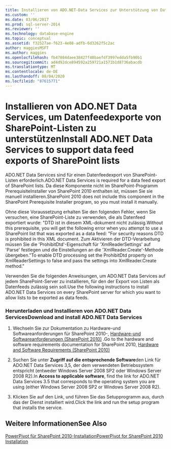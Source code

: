 ```yaml
---
title: Installieren von ADO.NET-Data Services zur Unterstützung von Datenfeed-Exporten von SharePoint-Listen | Microsoft-Dokumentation
ms.custom: ''
ms.date: 03/06/2017
ms.prod: sql-server-2014
ms.reviewer: ''
ms.technology: database-engine
ms.topic: conceptual
ms.assetid: f32527ae-f623-4e08-adfb-6d3262f5c2ac
author: maggiesMSFT
ms.author: maggies
ms.openlocfilehash: fb47804daee38427f48baefdf3997edda5fb90b1
ms.sourcegitcommit: ad4d92dce894592a259721a1571b1d8736abacdb
ms.translationtype: MT
ms.contentlocale: de-DE
ms.lasthandoff: 08/04/2020
ms.locfileid: "87615771"
---
```

# <a name="install-adonet-data-services-to-support-data-feed-exports-of-sharepoint-lists"></a><span data-ttu-id="50cec-102">Installieren von ADO.NET Data Services, um Datenfeedexporte von SharePoint-Listen zu unterstützen</span><span class="sxs-lookup"><span data-stu-id="50cec-102">Install ADO.NET Data Services to support data feed exports of SharePoint lists</span></span>
  <span data-ttu-id="50cec-103">ADO.NET Data Services sind für einen Datenfeedexport von SharePoint-Listen erforderlich.</span><span class="sxs-lookup"><span data-stu-id="50cec-103">ADO.NET Data Services is required for a data feed export of SharePoint lists.</span></span> <span data-ttu-id="50cec-104">Da diese Komponente nicht im SharePoint-Programm PrerequisiteInstaller von SharePoint 2010 enthalten ist, müssen Sie sie manuell installieren.</span><span class="sxs-lookup"><span data-stu-id="50cec-104">SharePoint 2010 does not include this component in the SharePoint Prerequisite Installer program, so you must install it manually.</span></span>  
  
 <span data-ttu-id="50cec-105">Ohne diese Voraussetzung erhalten Sie den folgenden Fehler, wenn Sie versuchen, eine SharePoint-Liste zu verwenden, die als Datenfeed exportiert wurde: "DTD ist in diesem XML-dokument nicht zulässig.</span><span class="sxs-lookup"><span data-stu-id="50cec-105">Without this prerequisite, you will get the following error when you attempt to use a SharePoint list that was exported as a data feed: "For security reasons DTD is prohibited in this XML document.</span></span> <span data-ttu-id="50cec-106">Zum Aktivieren der DTD-Verarbeitung müssen Sie die 'ProhibitDtd'-Eigenschaft für 'XmlReaderSettings' auf 'Parse' festlegen und die Einstellungen an die 'XmlReader.Create'-Methode übergeben."</span><span class="sxs-lookup"><span data-stu-id="50cec-106">To enable DTD processing set the ProhibitDtd property on XmlReaderSettings to false and pass the settings into XmlReader.Create method."</span></span>  
  
 <span data-ttu-id="50cec-107">Verwenden Sie die folgenden Anweisungen, um ADO.NET Data Services auf jedem SharePoint-Server zu installieren, für den der Export von Listen als Datenfeeds zulässig sein soll.</span><span class="sxs-lookup"><span data-stu-id="50cec-107">Use the following instructions to install ADO.NET Data Services on every SharePoint server for which you want to allow lists to be exported as data feeds.</span></span>  
  
### <a name="download-and-install-adonet-data-services"></a><span data-ttu-id="50cec-108">Herunterladen und Installieren von ADO.NET Data Services</span><span class="sxs-lookup"><span data-stu-id="50cec-108">Download and install ADO.NET Data Services</span></span>  
  
1.  <span data-ttu-id="50cec-109">Wechseln Sie zur Dokumentation zu Hardware-und Softwareanforderungen für SharePoint 2010-, [Hardware-und Softwareanforderungen (SharePoint 2010)](https://go.microsoft.com/fwlink/?LinkId=169734) .</span><span class="sxs-lookup"><span data-stu-id="50cec-109">Go to the hardware and software requirements documentation for SharePoint 2010, [Hardware and Software Requirements (SharePoint 2010)](https://go.microsoft.com/fwlink/?LinkId=169734)</span></span>  
  
2.  <span data-ttu-id="50cec-110">Suchen Sie unter **Zugriff auf die entsprechende Software**den Link für ADO.NET Data Services 3,5, der dem verwendeten Betriebssystem entspricht (entweder Windows Server 2008 SP2 oder Windows Server 2008 R2).</span><span class="sxs-lookup"><span data-stu-id="50cec-110">In **Access to applicable software**, find the link for ADO.NET Data Services 3.5 that corresponds to the operating system you are using (either Windows Server 2008 SP2 or Windows Server 2008 R2).</span></span>  
  
3.  <span data-ttu-id="50cec-111">Klicken Sie auf den Link, und führen Sie das Setupprogramm aus, durch das der Dienst installiert wird.</span><span class="sxs-lookup"><span data-stu-id="50cec-111">Click the link and run the setup program that installs the service.</span></span>  
  
## <a name="see-also"></a><span data-ttu-id="50cec-112">Weitere Informationen</span><span class="sxs-lookup"><span data-stu-id="50cec-112">See Also</span></span>  
 [<span data-ttu-id="50cec-113">PowerPivot für SharePoint 2010-Installation</span><span class="sxs-lookup"><span data-stu-id="50cec-113">PowerPivot for SharePoint 2010 Installation</span></span>](../../../2014/sql-server/install/powerpivot-for-sharepoint-2010-installation.md)  
  
  
